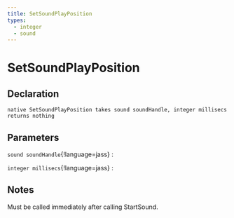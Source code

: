 ```yaml
---
title: SetSoundPlayPosition
types:
  - integer
  - sound
---
```


# SetSoundPlayPosition

## Declaration

```jass
native SetSoundPlayPosition takes sound soundHandle, integer millisecs returns nothing
```

## Parameters
`sound soundHandle`{!language=jass}
: 

`integer millisecs`{!language=jass}
: 

## Notes 
Must be called immediately after calling StartSound.
